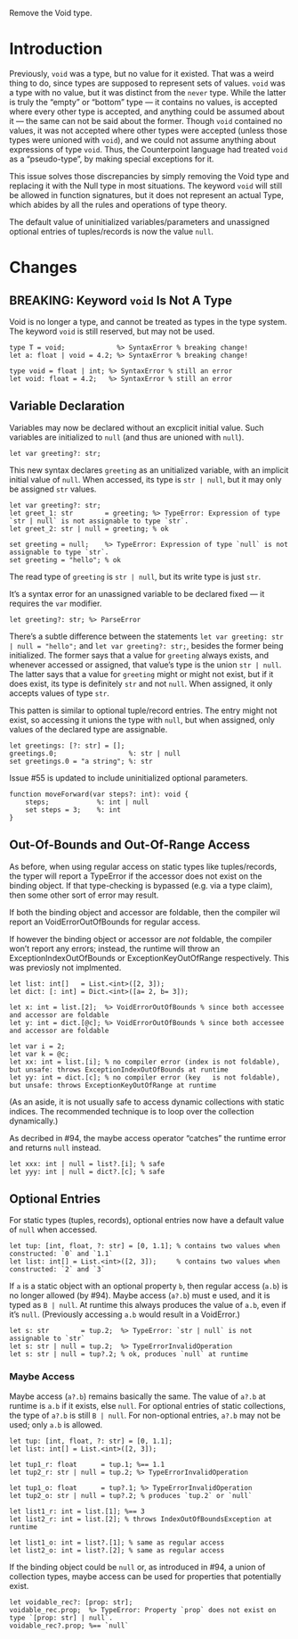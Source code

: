 Remove the Void type.

# Introduction
Previously, `void` was a type, but no value for it existed. That was a weird thing to do, since types are supposed to represent sets of values. `void` was a type with no value, but it was distinct from the `never` type. While the latter is truly the “empty” or “bottom” type — it contains no values, is accepted where every other type is accepted, and anything could be assumed about it — the same can not be said about the former. Though `void` contained no values, it was not accepted where other types were accepted (unless those types were unioned with `void`), and we could not assume anything about expressions of type `void`. Thus, the Counterpoint language had treated `void` as a “pseudo-type”, by making special exceptions for it.

This issue solves those discrepancies by simply removing the Void type and replacing it with the Null type in most situations. The keyword `void` will still be allowed in function signatures, but it does not represent an actual Type, which abides by all the rules and operations of type theory.

The default value of uninitialized variables/parameters and unassigned optional entries of tuples/records is now the value `null`.

# Changes

## BREAKING: Keyword `void` Is Not A Type
Void is no longer a type, and cannot be treated as types in the type system. The keyword `void` is still reserved, but may not be used.
```cp
type T = void;             %> SyntaxError % breaking change!
let a: float | void = 4.2; %> SyntaxError % breaking change!

type void = float | int; %> SyntaxError % still an error
let void: float = 4.2;   %> SyntaxError % still an error
```

## Variable Declaration
Variables may now be declared without an excplicit initial value. Such variables are initialized to `null` (and thus are unioned with `null`).
```cp
let var greeting?: str;
```
This new syntax declares `greeting` as an unitialized variable, with an implicit initial value of `null`. When accessed, its type is `str | null`, but it may only be assigned `str` values.
```cp
let var greeting?: str;
let greet_1: str        = greeting; %> TypeError: Expression of type `str | null` is not assignable to type `str`.
let greet_2: str | null = greeting; % ok

set greeting = null;    %> TypeError: Expression of type `null` is not assignable to type `str`.
set greeting = "hello"; % ok
```
The read type of `greeting` is `str | null`, but its write type is just `str`.

It’s a syntax error for an unassigned variable to be declared fixed — it requires the `var` modifier.
```cp
let greeting?: str; %> ParseError
```

There’s a subtle difference between the statements `let var greeting: str | null = "hello";` and `let var greeting?: str;`, besides the former being initialized. The former says that a value for `greeting` always exists, and whenever accessed or assigned, that value’s type is the union `str | null`. The latter says that a value for `greeting` might or might not exist, but if it does exist, its type is definitely `str` and not `null`. When assigned, it only accepts values of type `str`.

This patten is similar to optional tuple/record entries. The entry might not exist, so accessing it unions the type with `null`, but when assigned, only values of the declared type are assignable.
```cp
let greetings: [?: str] = [];
greetings.0;                  %: str | null
set greetings.0 = "a string"; %: str
```

Issue #55 is updated to include uninitialized optional parameters.
```cp
function moveForward(var steps?: int): void {
	steps;            %: int | null
	set steps = 3;    %: int
}
```

## Out-Of-Bounds and Out-Of-Range Access
As before, when using regular access on static types like tuples/records, the typer will report a TypeError if the accessor does not exist on the binding object. If that type-checking is bypassed (e.g. via a type claim), then some other sort of error may result.

If both the binding object and accessor are foldable, then the compiler wil report an VoidErrorOutOfBounds for regular access.

If however the binding object or accessor are *not* foldable, the compiler won’t report any errors; instead, the runtime will throw an ExceptionIndexOutOfBounds or ExceptionKeyOutOfRange respectively. This was previosly not implmented.

```cp
let list: int[]   = List.<int>([2, 3]);
let dict: [: int] = Dict.<int>([a= 2, b= 3]);

let x: int = list.[2];  %> VoidErrorOutOfBounds % since both accessee and accessor are foldable
let y: int = dict.[@c]; %> VoidErrorOutOfBounds % since both accessee and accessor are foldable

let var i = 2;
let var k = @c;
let xx: int = list.[i]; % no compiler error (index is not foldable), but unsafe: throws ExceptionIndexOutOfBounds at runtime
let yy: int = dict.[c]; % no compiler error (key   is not foldable), but unsafe: throws ExceptionKeyOutOfRange at runtime
```
(As an aside, it is not usually safe to access dynamic collections with static indices. The recommended technique is to loop over the collection dynamically.)

As decribed in #94, the maybe access operator “catches” the runtime error and returns `null` instead.
```cp
let xxx: int | null = list?.[i]; % safe
let yyy: int | null = dict?.[c]; % safe
```

## Optional Entries
For static types (tuples, records), optional entries now have a default value of `null` when accessed.
```cp
let tup: [int, float, ?: str] = [0, 1.1]; % contains two values when constructed: `0` and `1.1`
let list: int[] = List.<int>([2, 3]);     % contains two values when constructed: `2` and `3`
```
If `a` is a static object with an optional property `b`, then regular access (`a.b`) is no longer allowed (by #94). Maybe access (`a?.b`) must e used, and it is typed as `B | null`. At runtime this always produces the value of `a.b`, even if it’s `null`. (Previously accessing `a.b` would result in a VoidError.)
```cp
let s: str        = tup.2;  %> TypeError: `str | null` is not assignable to `str`
let s: str | null = tup.2;  %> TypeErrorInvalidOperation
let s: str | null = tup?.2; % ok, produces `null` at runtime
```

### Maybe Access
Maybe access (`a?.b`) remains basically the same. The value of `a?.b` at runtime is `a.b` if it exists, else `null`. For optional entries of static collections, the type of `a?.b` is still `B | null`. For non-optional entries, `a?.b` may not be used; only `a.b` is allowed.
```cp
let tup: [int, float, ?: str] = [0, 1.1];
let list: int[] = List.<int>([2, 3]);

let tup1_r: float      = tup.1; %== 1.1
let tup2_r: str | null = tup.2; %> TypeErrorInvalidOperation

let tup1_o: float      = tup?.1; %> TypeErrorInvalidOperation
let tup2_o: str | null = tup?.2; % produces `tup.2` or `null`

let list1_r: int = list.[1]; %== 3
let list2_r: int = list.[2]; % throws IndexOutOfBoundsException at runtime

let list1_o: int = list?.[1]; % same as regular access
let list2_o: int = list?.[2]; % same as regular access
```
If the binding object could be `null` or, as introduced in #94, a union of collection types, maybe access can be used for properties that potentially exist.
```cp
let voidable_rec?: [prop: str];
voidable_rec.prop;  %> TypeError: Property `prop` does not exist on type `[prop: str] | null`.
voidable_rec?.prop; %== `null`
```

